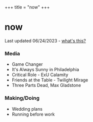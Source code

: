 +++
title = "now"
+++

# now

Last updated 06/24/2023 - [what's this?](https://nownownow.com/about)

### Media

- Game Changer
- It's Always Sunny in Philadelphia
- Critical Role - ExU Calamity
- Friends at the Table - Twilight Mirage
- Three Parts Dead, Max Gladstone

### Making/Doing

- Wedding plans
- Running before work
